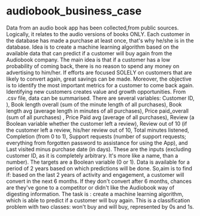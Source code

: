 # audiobook_business_case
Data from an audio book app has been collected,from public sources. Logically, it relates to the audio versions of books ONLY.  Each customer in the database has made a purchase at least once, that's why he/she is in the database. Idea is to create a machine learning algorithm based on the available data that can predict if a customer will buy again from the Audiobook company.  The main idea is that if a customer has a low probability of coming back, there is no reason to spend any money on advertising to him/her. If efforts are focused SOLELY on customers that are likely to convert again, great savings can be made. Moreover, the objective is to identify the most important metrics for a customer to come back again. Identifying new customers creates value and growth opportunities.  From .csv file, data can be summarised. There are several variables:  Customer ID, ), Book length overall (sum of the minute length of all purchases),  Book length avg (average length in minutes of all purchases), Price paid_overall (sum of all purchases) , Price Paid avg (average of all purchases), Review (a Boolean variable whether the customer left a review), Review out of 10 (if the customer left a review, his/her review out of 10, Total minutes listened, Completion (from 0 to 1), Support requests (number of support requests; everything from forgotten password to assistance for using the App), and Last visited minus purchase date (in days).  These are the inputs (excluding customer ID, as it is completely arbitrary. It's more like a name, than a number).  The targets are a Boolean variable (0 or 1). Data is available for a period of 2 years based on which predictions will be done.   So,aim is to find if: based on the last 2 years of activity and engagement, a customer will convert in the next 6 months. If they don't convert after 6 months, chances are they've gone to a competitor or didn't like the Audiobook way of digesting information.   The task is : create a machine learning algorithm, which is able to predict if a customer will buy again.   This is a classification problem with two classes: won't buy and will buy, represented by 0s and 1s. 
